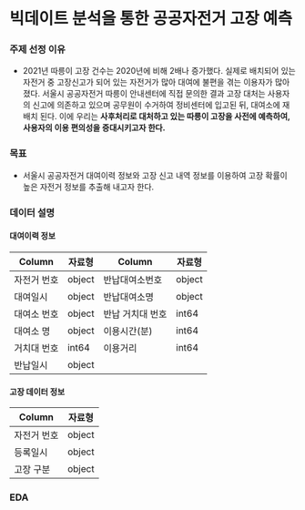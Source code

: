 # 빅데이트 분석을 통한 공공자전거 고장 예측

### 주제 선정 이유
- 2021년 따릉이 고장 건수는 2020년에 비해 2배나 증가했다. 실제로 배치되어 있는 자전거 중 고장신고가 되어 있는 자전거가 많아 대여에 불편을 겪는 이용자가 많아졌다. 서울시 공공자전거 따릉이 안내센터에 직접 문의한 결과 고장 대처는 사용자의 신고에 의존하고 있으며 공무원이 수거하여 정비센터에 입고된 뒤, 대여소에 재배치 된다. 이에 우리는 **사후처리로 대처하고 있는 따릉이 고장을 사전에 예측하여, 사용자의 이용 편의성을 증대시키고자 한다.**

### 목표
- 서울시 공공자전거 대여이력 정보와 고장 신고 내역 정보를 이용하여 고장 확률이 높은 자전거 정보를 추출해 내고자 한다.

### 데이터 설명

#### 대여이력 정보
|Column|자료형|Column|자료형|
|------|---|------|---|
|자전거 번호|object|반납대여소번호|object|
|대여일시|object|반납대여소명|object|
|대여소 번호|object|반납 거치대 번호|int64|
|대여소 명|object|이용시간(분)|int64|
|거치대 번호|int64|이용거리|int64|
|반납일시|object|

#### 고장 데이터 정보
|Column|자료형|
|------|---|
|자전거 번호|object|
|등록일시|object|
|고장 구분|object|

### EDA
